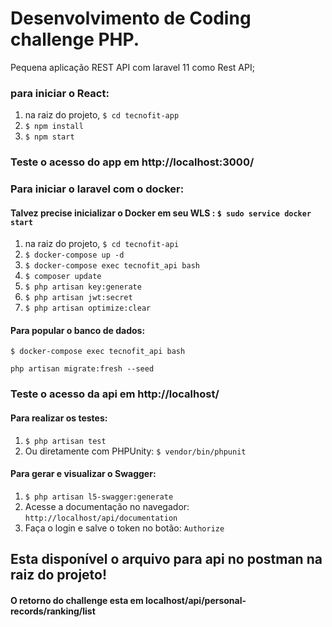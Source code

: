 # Desenvolvimento de Coding challenge PHP.
Pequena aplicação REST API com laravel 11 como Rest API;


### para iniciar o React:


1. na raiz do projeto, ``` $ cd tecnofit-app ```
2. ``` $ npm install ```
3. ``` $ npm start ```

### Teste o acesso do app em http://localhost:3000/


### Para iniciar o laravel com o docker:

#### Talvez precise inicializar o Docker em seu WLS : ``` $ sudo service docker start ```

1. na raiz do projeto, ``` $ cd tecnofit-api ```
2. ``` $ docker-compose up -d ```
3. ``` $ docker-compose exec tecnofit_api bash ```
4. ``` $ composer update ```
5. ``` $ php artisan key:generate ```
6. ``` $ php artisan jwt:secret ```
7. ``` $ php artisan optimize:clear ```


#### Para popular o banco de dados:

```
$ docker-compose exec tecnofit_api bash 
```

```
php artisan migrate:fresh --seed
```

### Teste o acesso da api em http://localhost/


#### Para realizar os testes:
1. ``` $ php artisan test ```
2. Ou diretamente com PHPUnity: ``` $ vendor/bin/phpunit ```


#### Para gerar e visualizar o Swagger:
1. ``` $ php artisan l5-swagger:generate ```
2. Acesse a documentação no navegador: ``` http://localhost/api/documentation ```
2. Faça o login e salve o token no botão: ``` Authorize ```


## Esta disponível o arquivo para api no postman na raiz do projeto!


#### O retorno do challenge esta em localhost/api/personal-records/ranking/list